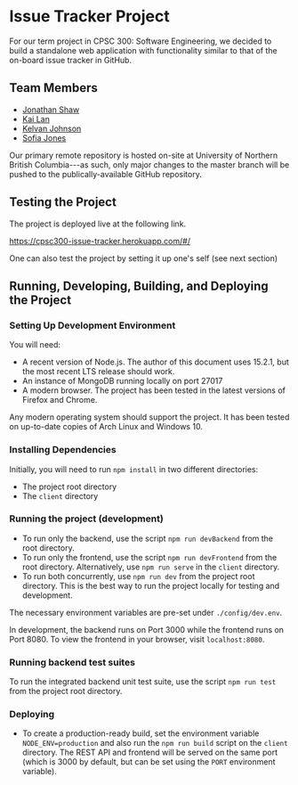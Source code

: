 # Issue Tracker Project

For our term project in CPSC 300: Software Engineering, we decided to build a standalone web application with functionality similar to that of the on-board issue tracker in GitHub.

## Team Members

* [Jonathan Shaw](https://github.com/JWShaw)
* [Kai Lan](https://github.com/kai-lan)
* [Kelvan Johnson](https://github.com/Quintexial)
* [Sofia Jones](https://github.com/sofjones)

Our primary remote repository is hosted on-site at University of Northern British Columbia---as such, only major changes to the master branch will be pushed to the publically-available GitHub repository.

## Testing the Project

The project is deployed live at the following link.

https://cpsc300-issue-tracker.herokuapp.com/#/

One can also test the project by setting it up one's self (see next section)

## Running, Developing, Building, and Deploying the Project

### Setting Up Development Environment

You will need:
* A recent version of Node.js.  The author of this document uses 15.2.1, but the most recent LTS release should work.
* An instance of MongoDB running locally on port 27017
* A modern browser.  The project has been tested in the latest versions of Firefox and Chrome.

Any modern operating system should support the project.  It has been tested on up-to-date copies of Arch Linux and Windows 10.

### Installing Dependencies

Initially, you will need to run `npm install` in two different directories:
* The project root directory
* The `client` directory

### Running the project (development)

* To run only the backend, use the script `npm run devBackend` from the root directory.
* To run only the frontend, use the script  `npm run devFrontend` from the root directory.  Alternatively, use `npm run serve` in the `client` directory.
* To run both concurrently, use `npm run dev` from the project root directory.  This is the best way to run the project locally for testing and development.

The necessary environment variables are pre-set under `./config/dev.env`.

In development, the backend runs on Port 3000 while the frontend runs on Port 8080.  To view the frontend in your browser, visit `localhost:8080`.

### Running backend test suites

To run the integrated backend unit test suite, use the script `npm run test` from the project root directory.

### Deploying

* To create a production-ready build, set the environment variable `NODE_ENV=production` and also run the `npm run build` script on the `client` directory.  The REST API and frontend will be served on the same port (which is 3000 by default, but can be set using the `PORT` environment variable).